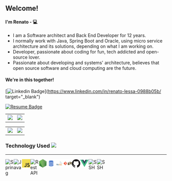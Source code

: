 <!--
**Relesi/Relesi** is a ✨ _special_ ✨ repository because its `README.md` (this file) appears on your GitHub profile.
### Hi there 👋
Here are some ideas to get you started:

- 🔭 I’m currently working on ...
- 🌱 I’m currently learning ...
- 👯 I’m looking to collaborate on ...
- 🤔 I’m looking for help with ...
- 💬 Ask me about ...
- 📫 How to reach me: ...
- 😄 Pronouns: ...
- ⚡ Fun fact: ...
-->
          


<!--<img align="right" width="400" height="400" src="https://user-images.githubusercontent.com/57039079/68556083-b2038700-0428-11ea-8add-e9abd09f6b23.gif">-->

## Welcome!

#### I'm Renato - 💻 

- I am a Software architect and Back End Developer for 12 years. 
- I normally work with Java, Spring Boot and Oracle, using micro service architecture and its solutions, depending on what I am working on.
- Developer, passionate about coding for fun, tech addicted and open-source lover.
- Passionate about developing and systems' architecture, believes that open source software and cloud computing are the future.

#### We're in this together!

[![Linkedin Badge](https://img.shields.io/badge/-LinkedIn-blue?style=flat-square&logo=Linkedin&logoColor=white&link=https://https://www.linkedin.com/in/renato-lessa-0988b05b/)](https://www.linkedin.com/in/renato-lessa-0988b05b/ target="_blank")

[![Resume Badge](https://img.shields.io/badge/-Resume-orange?style=flat-square&logo=Resume&logoColor=white&link=https://https://www.renato.relesi.com.br/)](https://www.renato.relesi.com.br/)



<table>
  <tr>
    <td width="50%" align="center" vertical-align="middle">
      <img src="https://github-readme-stats.vercel.app/api?username=Relesi&theme=chartreuse&show_icons=true&hide_border=true" />
    </td>
    <td width="50%" align="center" vertical-align="middle">
      <img src="https://github-readme-streak-stats.herokuapp.com/?user=Relesi&theme=chartreuse&hide_border=true" />
    </td>
  </tr>
</table>
<table>
  <tr>
    <td width="50%" align="center" vertical-align="middle">
      <img src="https://github-readme-stats.vercel.app/api/top-langs/?username=Relesi&layout=compact&theme=chartreuse&hide_border=true" />
    </td>
    <td width="50%" align="center" vertical-align="middle">
      <img src="https://user-images.githubusercontent.com/57039079/68556083-b2038700-0428-11ea-8add-e9abd09f6b23.gif">
    </td> 
  </tr>
</table>

### Technology Used  <img   width="18px" src="https://image.flaticon.com/icons/svg/888/888954.svg" />

---

<img align="left" alt="Spring" width="26px" src="https://spring.io/images/favicon-9d25009f65637a49ac8d91eb1cf7b75e.ico" />
<img align="left" alt="Java" width="26px" src="https://seeklogo.com/images/J/java-logo-41D4155FC3-seeklogo.com.png" />
<img align="left" alt="JavaScript" width="26px" src="https://raw.githubusercontent.com/github/explore/80688e429a7d4ef2fca1e82350fe8e3517d3494d/topics/javascript/javascript.png" />
<img align="left" alt="Rest API" width="26px" src="https://cdn.auth0.com/blog/aspnet-core-web-apis/swagger.png" />
<img align="left" alt="Node.js" width="26px" src="https://raw.githubusercontent.com/github/explore/80688e429a7d4ef2fca1e82350fe8e3517d3494d/topics/nodejs/nodejs.png" />
<img align="left" alt="SQL" width="26px" src="https://raw.githubusercontent.com/github/explore/80688e429a7d4ef2fca1e82350fe8e3517d3494d/topics/sql/sql.png" />
<img align="left" alt="MySQL" width="26px" src="https://raw.githubusercontent.com/github/explore/80688e429a7d4ef2fca1e82350fe8e3517d3494d/topics/mysql/mysql.png" />
<img align="left" alt="Git" width="26px" src="https://raw.githubusercontent.com/github/explore/80688e429a7d4ef2fca1e82350fe8e3517d3494d/topics/git/git.png" />
<img align="left" alt="GitHub" width="26px" src="https://raw.githubusercontent.com/github/explore/78df643247d429f6cc873026c0622819ad797942/topics/github/github.png" />
<img align="left" alt="Vue" width="26px" src="https://raw.githubusercontent.com/github/explore/80688e429a7d4ef2fca1e82350fe8e3517d3494d/topics/vue/vue.png" /> 
<img align="left" alt="SSH" width="26px" src="https://research.reading.ac.uk/act/wp-content/uploads/sites/2/Unorganized/ssh-150x150.png" />
<img align="left" alt="SSH" width="26px" src="https://www.oracle.com/apple-touch-icon.png" />





